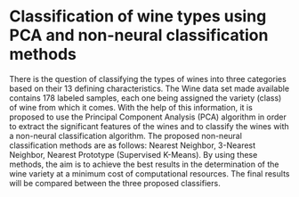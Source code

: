 # Classification of wine types using PCA and non-neural classification methods
There is the question of classifying the types of wines into three categories based on their 13 defining characteristics. The Wine data set made available contains 178 labeled samples, each one being assigned the variety (class) of wine from which it comes. With the help of this information, it is proposed to use the Principal Component Analysis (PCA) algorithm in order to extract the significant features of the wines and to classify the wines with a non-neural classification algorithm. The proposed non-neural classification methods are as follows: Nearest Neighbor, 3-Nearest Neighbor, Nearest Prototype (Supervised K-Means). By using these methods, the aim is to achieve the best results in the determination of the wine variety at a minimum cost of computational resources. The final results will be compared between the three proposed classifiers.

